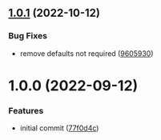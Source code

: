 ## [1.0.1](https://github.com/nitro-build/bitrise-step-nitro-android/compare/1.0.0...1.0.1) (2022-10-12)


### Bug Fixes

* remove defaults not required ([9605930](https://github.com/nitro-build/bitrise-step-nitro-android/commit/9605930c652b1e7fad5213e1feb488ad65e6011d))

# 1.0.0 (2022-09-12)


### Features

* initial commit ([77f0d4c](https://github.com/nitro-build/bitrise-step-nitro-android/commit/77f0d4c1301cd218a239529e718d3afa614bb00d))
